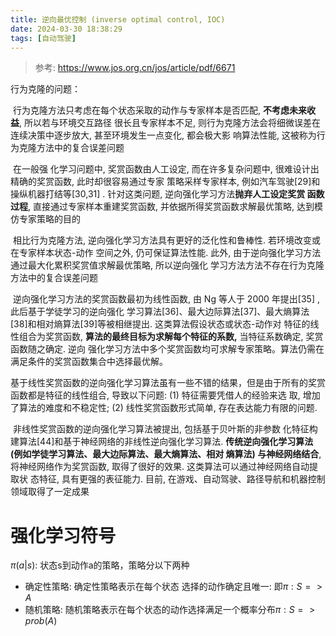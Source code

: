 ```yaml
---
title: 逆向最优控制 (inverse optimal control, IOC)
date: 2024-03-30 18:38:29
tags: [自动驾驶]
---
```


> 参考: https://www.jos.org.cn/jos/article/pdf/6671

行为克隆的问题：

​        行为克隆方法只考虑在每个状态采取的动作与专家样本是否匹配, **不考虑未来收益**, 所以若与环境交互路径 很长且专家样本不足, 则行为克隆方法会将细微误差在连续决策中逐步放大, 甚至环境发生一点变化, 都会极大影 响算法性能, 这被称为行为克隆方法中的复合误差问题

​        在一般强 化学习问题中, 奖赏函数由人工设定, 而在许多复杂问题中, 很难设计出精确的奖赏函数, 此时却很容易通过专家 策略采样专家样本, 例如汽车驾驶[29]和操纵机器打结等[30,31] . 针对这类问题, 逆向强化学习方法**抛弃人工设定奖赏 函数过程**, 直接通过专家样本重建奖赏函数, 并依据所得奖赏函数求解最优策略, 达到模仿专家策略的目的

​        相比行为克隆方法, 逆向强化学习方法具有更好的泛化性和鲁棒性. 若环境改变或在专家样本状态-动作 空间之外, 仍可保证算法性能. 此外, 由于逆向强化学习方法通过最大化累积奖赏值求解最优策略, 所以逆向强化 学习方法方法不存在行为克隆方法中的复合误差问题

​         逆向强化学习方法的奖赏函数最初为线性函数, 由 Ng 等人于 2000 年提出[35] , 此后基于学徒学习的逆向强化 学习算法[36]、最大边际算法[37]、最大熵算法[38]和相对熵算法[39]等被相继提出. 这类算法假设状态或状态-动作对 特征的线性组合为奖赏函数, **算法的最终目标为求解每个特征的系数,** 当特征系数确定, 奖赏函数随之确定. 逆向 强化学习方法中多个奖赏函数均可求解专家策略。算法仍需在满足条件的奖赏函数集合中选择最优解。

​        基于线性奖赏函数的逆向强化学习算法虽有一些不错的结果，但是由于所有的奖赏函数都是特征的线性组合, 导致以下问题: (1) 特征需要凭借人的经验来选 取, 增加了算法的难度和不稳定性; (2) 线性奖赏函数形式简单, 存在表达能力有限的问题.

​       非线性奖赏函数的逆向强化学习算法被提出, 包括基于贝叶斯的非参数 化特征构建算法[44]和基于神经网络的非线性逆向强化学习算法. **传统逆向强化学习算法 (例如学徒学习算法、最大边际算法、最大熵算法、相对 熵算法) 与神经网络结合**, 将神经网络作为奖赏函数, 取得了很好的效果. 这类算法可以通过神经网络自动提取状 态特征, 具有更强的表征能力. 目前, 在游戏、自动驾驶、路径导航和机器控制领域取得了一定成果

# 强化学习符号

$\pi(a|s)$: 状态s到动作a的策略，策略分以下两种

- 确定性策略: 确定性策略表示在每个状态 选择的动作确定且唯一: 即$\pi: S=>A$
- 随机策略:  随机策略表示在每个状态的动作选择满足一个概率分布$\pi: S=>prob(A)$

